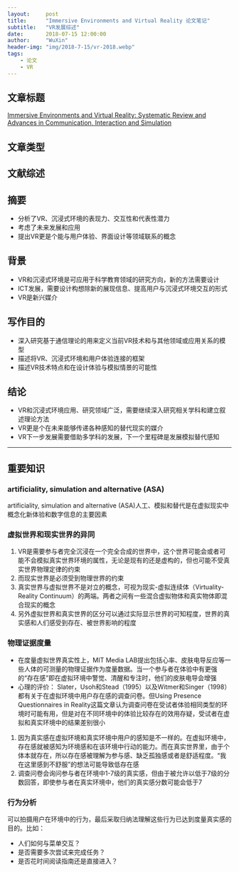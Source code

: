 ```yaml
---
layout:     post
title:      "Immersive Environments and Virtual Reality 论文笔记"
subtitle:   "VR发展综述"
date:       2018-07-15 12:00:00
author:     "WuXin"
header-img: "img/2018-7-15/vr-2018.webp"
tags:
    - 论文
    - VR
---
```

## 文章标题
[Immersive Environments and Virtual Reality: Systematic Review and Advances in Communication, Interaction and Simulation](https://www.mdpi.com/2414-4088/1/4/21/htm)
## 文章类型
文献综述
---
## 摘要
* 分析了VR、沉浸式环境的表现力、交互性和代表性潜力
* 考虑了未来发展和应用
* 提出VR更是个能与用户体验、界面设计等领域联系的概念

## 背景
* VR和沉浸式环境是可应用于科学教育领域的研究方向，新的方法需要设计
* ICT发展，需要设计构想除新的展现信息、提高用户与沉浸式环境交互的形式
* VR是新兴媒介

## 写作目的
* 深入研究基于通信理论的用来定义当前VR技术和与其他领域或应用关系的模型
* 描述将VR、沉浸式环境和用户体验连接的框架
* 描述VR技术特点和在设计体验与模拟情景的可能性

## 结论
* VR和沉浸式环境应用、研究领域广泛，需要继续深入研究相关学科和建立叙述理论方法
* VR更是个在未来能够传递各种感知的替代现实的媒介
* VR下一步发展需要借助多学科的发展，下一个里程碑是发展模拟替代感知

---
## 重要知识
### artificiality, simulation and alternative (ASA)
artificiality, simulation and alternative (ASA)人工、模拟和替代是在虚拟现实中概念化新体验和数字信息的主要因素

### 虚拟世界和现实世界的异同
1. VR是需要参与者完全沉浸在一个完全合成的世界中，这个世界可能会或者可能不会模拟真实世界环境的属性，无论是现有的还是虚构的，但也可能不受真实世界物理定律的约束
2. 而现实世界是必须受到物理世界的约束
3. 真实世界与虚拟世界不是对立的概念，可视为现实-虚拟连续体（Virtuality-Reality Continuum）的两端。两者之间有一些混合虚拟物体和真实物体即混合现实的概念
4. 另外虚拟世界和真实世界的区分可以通过实际显示世界的可知程度，世界的真实感和人们感受到存在、被世界影响的程度

### 物理证据度量
* 在度量虚拟世界真实性上，MIT Media LAB提出包括心率、皮肤电导反应等一些人体的可测量的物理证据作为度量数据。当一个参与者在体验中有更强的“存在感”即在虚拟环境中警觉、清醒和专注时，他们的皮肤电导会增强
* 心理的评价：
Slater，Usoh和Stead（1995）以及Witmer和Singer（1998）都有关于在虚拟环境中用户存在感的调查问卷。但Using Presence Questionnaires in Reality这篇文章认为调查问卷在受试者体验相同类型的环境时可能有用，但是对在不同环境中的体验比较存在的效用存疑，受试者在虚拟和真实环境中的结果差别很小
1. 因为真实感在虚拟环境和真实环境中用户的感知是不一样的。在虚拟环境中，存在感就被感知为环境感和在该环境中行动的能力。而在真实世界里，由于个体本就存在，所以存在感被理解为参与感、缺乏孤独感或者是舒适程度。“我在这里感到不舒服”的想法可能导致低存在感
2. 调查问卷会询问参与者在环境中1-7级的真实感，但由于被允许以低于7级的分数回答，即使参与者在真实环境中，他们的真实感分数可能会低于7

### 行为分析
可以拍摄用户在环境中的行为，最后采取归纳法理解这些行为已达到度量真实感的目的。比如：
* 人们如何与菜单交互？
* 是否需要多次尝试来完成任务？
* 是否花时间阅读指南还是直接进入？
